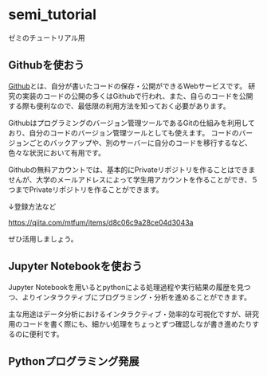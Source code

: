 # semi_tutorial
ゼミのチュートリアル用

## Githubを使おう
[Github](https://github.com)とは、自分が書いたコードの保存・公開ができるWebサービスです。
研究の実装のコードの公開の多くはGithubで行われ、また、自らのコードを公開する際も便利なので、最低限の利用方法を知っておく必要があります。

Githubはプログラミングのバージョン管理ツールであるGitの仕組みを利用しており、自分のコードのバージョン管理ツールとしても使えます。
コードのバージョンごとのバックアップや、別のサーバーに自分のコードを移行するなど、色々な状況において有用です。

Githubの無料アカウントでは、基本的にPrivateリポジトリを作ることはできませんが、大学のメールアドレスによって学生用アカウントを作ることができ、５つまでPrivateリポジトリを作ることができます。

↓登録方法など

https://qiita.com/mtfum/items/d8c06c9a28ce04d3043a

ぜひ活用しましょう。

## Jupyter Notebookを使おう
Jupyter Notebookを用いるとpythonによる処理過程や実行結果の履歴を見つつ、よりインタラクティブにプログラミング・分析を進めることができます。

主な用途はデータ分析におけるインタラクティブ・効率的な可視化ですが、研究用のコードを書く際にも、細かい処理をちょっとずつ確認しなが書き進めたりするのに便利です。



## Pythonプログラミング発展